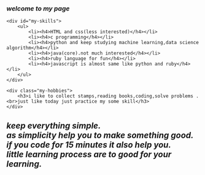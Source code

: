 <!DOCTYPE html>
<html>
<head>
	<meta name="viewport" content="width=device-width,initial-scale=1.0">
	<link rel="stylesheet" type="text/css" href="C:\Program Files\Sublime Text 3">
	<title>debo project</title>
</head>
<body>
    <div id="welcome-section">
    	<h3><i>welcome to my page</i></h3>
    </div>

    <div id="my-skills">
    	<ul>
    		<li><h4>HTML and css(less interested)</h4></li>
    		<li><h4>c programming</h4></li>
    		<li><h4>python and keep studying machine learning,data science algorithm</h4></li>
    		<li><h4>java(core).not much interested</h4></li>
    		<li><h4>ruby language for fun</h4></li>
    		<li><h4>javascript is almost same like python and ruby</h4></li>
    	</ul>
    </div>

    <div class="my-hobbies">
    	<h3>i like to collect stamps,reading books,coding,solve problems .<br>just like today just practice my some skill</h3>
    </div>

</body>
<footer>
	<div id="about-me">
	     <h2>
	     	<i>
	     		keep everything simple.<br>as simplicity help you to make something good.<br>
	     		if you code for 15 minutes it also help you.<br>little learning process are to good for your learning.
	     		<br>
	     	</i>
	     </h2>
	</div>
</footer>
</html>
